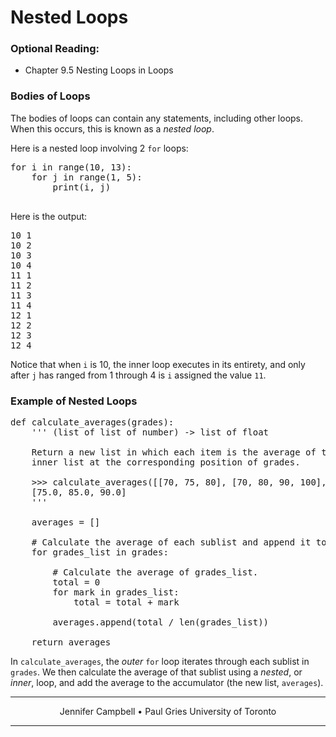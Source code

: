 # Nested Loops

### Optional Reading:

*   Chapter 9.5 Nesting Loops in Loops

### Bodies of Loops

The bodies of loops can contain any statements, including other loops. When this occurs, this is known as a _nested loop_.

Here is a nested loop involving 2 `for` loops:

<pre>for i in range(10, 13):
    for j in range(1, 5):
        print(i, j)

</pre>

Here is the output:

<pre>10 1
10 2
10 3
10 4
11 1
11 2
11 3
11 4
12 1
12 2
12 3
12 4
</pre>

Notice that when `i` is 10, the inner loop executes in its entirety, and only after `j` has ranged from 1 through 4 is `i` assigned the value `11`.

### Example of Nested Loops

<pre>def calculate_averages(grades):
    ''' (list of list of number) -> list of float

    Return a new list in which each item is the average of the grades in the
    inner list at the corresponding position of grades.

    >>> calculate_averages([[70, 75, 80], [70, 80, 90, 100], [80, 100]])
    [75.0, 85.0, 90.0]
    '''

    averages = []

    # Calculate the average of each sublist and append it to averages.
    for grades_list in grades:

        # Calculate the average of grades_list.
        total = 0
        for mark in grades_list:
            total = total + mark

        averages.append(total / len(grades_list))

    return averages
</pre>

In `calculate_averages`, the _outer_ `for` loop iterates through each sublist in `grades`. We then calculate the average of that sublist using a _nested_, or _inner_, loop, and add the average to the accumulator (the new list, `averages`).

* * *

<center>Jennifer Campbell • Paul Gries
University of Toronto</center>

* * *